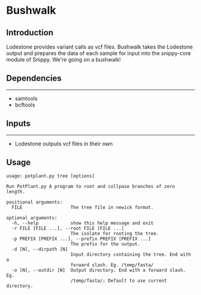 # Bushwalk

## Introduction
Lodestone provides variant calls as vcf files. Bushwalk takes the Lodestone output and prepares the data of each sample for input into the snippy-core module of Snippy.  We're going on a bushwalk!

## Dependencies
------

-   samtools
-   bcftools


## Inputs
------

-   Lodestone outputs vcf files in their own 

## Usage
```
usage: potplant.py tree [options]

Run PotPlant.py A program to root and collpase branches of zero length.

positional arguments:
  FILE                  The tree file in newick format.

optional arguments:
  -h, --help            show this help message and exit
  -r FILE [FILE ...], --root FILE [FILE ...]
                        The isolate for rooting the tree.
  -p PREFIX [PREFIX ...], --prefix PREFIX [PREFIX ...]
                        The prefix for the output.
  -d [N], --dirpath [N]
                        Input directory containing the tree. End with a
                        forward slash. Eg. /temp/fasta/
  -o [N], --outdir [N]  Output directory. End with a forward slash. Eg.
                        /temp/fasta/; Default to use current directory.
```
